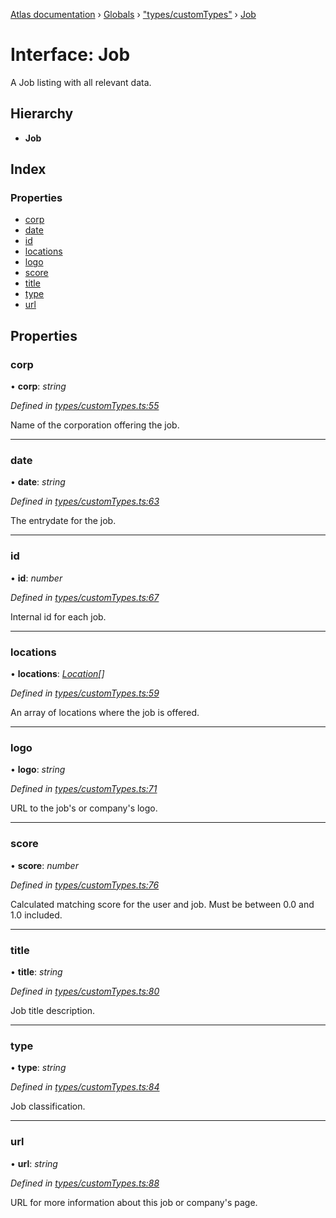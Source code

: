 [Atlas documentation](../README.md) › [Globals](../globals.md) › ["types/customTypes"](../modules/_types_customtypes_.md) › [Job](_types_customtypes_.job.md)

# Interface: Job

A Job listing with all relevant data.

## Hierarchy

* **Job**

## Index

### Properties

* [corp](_types_customtypes_.job.md#corp)
* [date](_types_customtypes_.job.md#date)
* [id](_types_customtypes_.job.md#id)
* [locations](_types_customtypes_.job.md#locations)
* [logo](_types_customtypes_.job.md#logo)
* [score](_types_customtypes_.job.md#score)
* [title](_types_customtypes_.job.md#title)
* [type](_types_customtypes_.job.md#type)
* [url](_types_customtypes_.job.md#url)

## Properties

###  corp

• **corp**: *string*

*Defined in [types/customTypes.ts:55](https://github.com/chronark/atlas/blob/2aeb7b0/src/types/customTypes.ts#L55)*

Name of the corporation offering the job.

___

###  date

• **date**: *string*

*Defined in [types/customTypes.ts:63](https://github.com/chronark/atlas/blob/2aeb7b0/src/types/customTypes.ts#L63)*

The entrydate for the job.

___

###  id

• **id**: *number*

*Defined in [types/customTypes.ts:67](https://github.com/chronark/atlas/blob/2aeb7b0/src/types/customTypes.ts#L67)*

Internal id for each job.

___

###  locations

• **locations**: *[Location](../modules/_types_customtypes_.md#location)[]*

*Defined in [types/customTypes.ts:59](https://github.com/chronark/atlas/blob/2aeb7b0/src/types/customTypes.ts#L59)*

An array of locations where the job is offered.

___

###  logo

• **logo**: *string*

*Defined in [types/customTypes.ts:71](https://github.com/chronark/atlas/blob/2aeb7b0/src/types/customTypes.ts#L71)*

URL to the job's or company's logo.

___

###  score

• **score**: *number*

*Defined in [types/customTypes.ts:76](https://github.com/chronark/atlas/blob/2aeb7b0/src/types/customTypes.ts#L76)*

Calculated matching score for the user and job.
Must be between 0.0 and 1.0 included.

___

###  title

• **title**: *string*

*Defined in [types/customTypes.ts:80](https://github.com/chronark/atlas/blob/2aeb7b0/src/types/customTypes.ts#L80)*

Job title description.

___

###  type

• **type**: *string*

*Defined in [types/customTypes.ts:84](https://github.com/chronark/atlas/blob/2aeb7b0/src/types/customTypes.ts#L84)*

Job classification.

___

###  url

• **url**: *string*

*Defined in [types/customTypes.ts:88](https://github.com/chronark/atlas/blob/2aeb7b0/src/types/customTypes.ts#L88)*

URL for more information about this job or company's page.

